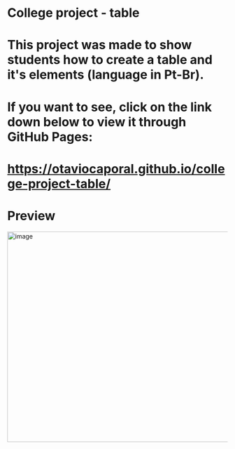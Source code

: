 # College project - table
# This project was made to show students how to create a table and it's elements (language in Pt-Br).
# If you want to see, click on the link down below to view it through GitHub Pages:
# https://otaviocaporal.github.io/college-project-table/

# Preview
<img width="1192" height="480" alt="image" src="https://github.com/user-attachments/assets/67b22495-a72d-403d-86af-1a8e73b2fda9" />
